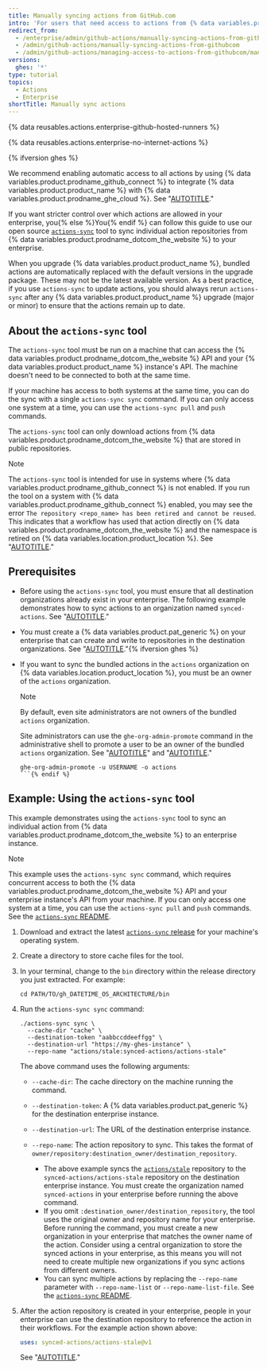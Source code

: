 ```yaml
---
title: Manually syncing actions from GitHub.com
intro: 'For users that need access to actions from {% data variables.product.prodname_dotcom_the_website %}, you can sync specific actions to your enterprise.'
redirect_from:
  - /enterprise/admin/github-actions/manually-syncing-actions-from-githubcom
  - /admin/github-actions/manually-syncing-actions-from-githubcom
  - /admin/github-actions/managing-access-to-actions-from-githubcom/manually-syncing-actions-from-githubcom
versions:
  ghes: '*'
type: tutorial
topics:
  - Actions
  - Enterprise
shortTitle: Manually sync actions
---
```


{% data reusables.actions.enterprise-github-hosted-runners %}

{% data reusables.actions.enterprise-no-internet-actions %}

{% ifversion ghes %}

We recommend enabling automatic access to all actions by using {% data variables.product.prodname_github_connect %} to integrate {% data variables.product.product_name %} with {% data variables.product.prodname_ghe_cloud %}. See "[AUTOTITLE](/admin/github-actions/managing-access-to-actions-from-githubcom/enabling-automatic-access-to-githubcom-actions-using-github-connect)."

If you want stricter control over which actions are allowed in your enterprise, you{% else %}You{% endif %} can follow this guide to use our open source [`actions-sync`](https://github.com/actions/actions-sync) tool to sync individual action repositories from {% data variables.product.prodname_dotcom_the_website %} to your enterprise.

When you upgrade {% data variables.product.product_name %}, bundled actions are automatically replaced with the default versions in the upgrade package. These may not be the latest available version. As a best practice, if you use `actions-sync` to update actions, you should always rerun `actions-sync` after any {% data variables.product.product_name %} upgrade (major or minor) to ensure that the actions remain up to date.

## About the `actions-sync` tool

The `actions-sync` tool must be run on a machine that can access the {% data variables.product.prodname_dotcom_the_website %} API and your {% data variables.product.product_name %} instance's API. The machine doesn't need to be connected to both at the same time.

If your machine has access to both systems at the same time, you can do the sync with a single `actions-sync sync` command. If you can only access one system at a time, you can use the `actions-sync pull` and `push` commands.

The `actions-sync` tool can only download actions from {% data variables.product.prodname_dotcom_the_website %} that are stored in public repositories.

> [!NOTE]
> The `actions-sync` tool is intended for use in systems where {% data variables.product.prodname_github_connect %} is not enabled. If you run the tool on a system with {% data variables.product.prodname_github_connect %} enabled, you may see the error `The repository <repo_name> has been retired and cannot be reused`. This indicates that a workflow has used that action directly on {% data variables.product.prodname_dotcom_the_website %} and the namespace is retired on {% data variables.location.product_location %}. See "[AUTOTITLE](/admin/github-actions/managing-access-to-actions-from-githubcom/enabling-automatic-access-to-githubcom-actions-using-github-connect#automatic-retirement-of-namespaces-for-actions-accessed-on-githubcom)."

## Prerequisites

* Before using the `actions-sync` tool, you must ensure that all destination organizations already exist in your enterprise. The following example demonstrates how to sync actions to an organization named `synced-actions`. See "[AUTOTITLE](/organizations/collaborating-with-groups-in-organizations/creating-a-new-organization-from-scratch)."
* You must create a {% data variables.product.pat_generic %} on your enterprise that can create and write to repositories in the destination organizations. See "[AUTOTITLE](/authentication/keeping-your-account-and-data-secure/creating-a-personal-access-token)."{% ifversion ghes %}
* If you want to sync the bundled actions in the `actions` organization on {% data variables.location.product_location %}, you must be an owner of the `actions` organization.

  > [!NOTE]
  > By default, even site administrators are not owners of the bundled `actions` organization.

  Site administrators can use the `ghe-org-admin-promote` command in the administrative shell to promote a user to be an owner of the bundled `actions` organization. See "[AUTOTITLE](/admin/configuration/configuring-your-enterprise/accessing-the-administrative-shell-ssh)" and "[AUTOTITLE](/admin/configuration/configuring-your-enterprise/command-line-utilities#ghe-org-admin-promote)."

  ```shell
  ghe-org-admin-promote -u USERNAME -o actions
  ```{% endif %}

## Example: Using the `actions-sync` tool

This example demonstrates using the `actions-sync` tool to sync an individual action from {% data variables.product.prodname_dotcom_the_website %} to an enterprise instance.

> [!NOTE]
> This example uses the `actions-sync sync` command, which requires concurrent access to both the {% data variables.product.prodname_dotcom_the_website %} API and your enterprise instance's API from your machine. If you can only access one system at a time, you can use the `actions-sync pull` and `push` commands. See the [`actions-sync` README](https://github.com/actions/actions-sync#not-connected-instances).

1. Download and extract the latest [`actions-sync` release](https://github.com/actions/actions-sync/releases) for your machine's operating system.
1. Create a directory to store cache files for the tool.
1. In your terminal, change to the `bin` directory within the release directory you just extracted. For example:

   ```shell
   cd PATH/TO/gh_DATETIME_OS_ARCHITECTURE/bin
   ```

1. Run the `actions-sync sync` command:

   ```shell
   ./actions-sync sync \
     --cache-dir "cache" \
     --destination-token "aabbccddeeffgg" \
     --destination-url "https://my-ghes-instance" \
     --repo-name "actions/stale:synced-actions/actions-stale"
   ```

   The above command uses the following arguments:

   * `--cache-dir`: The cache directory on the machine running the command.
   * `--destination-token`: A {% data variables.product.pat_generic %} for the destination enterprise instance.
   * `--destination-url`: The URL of the destination enterprise instance.
   * `--repo-name`: The action repository to sync. This takes the format of `owner/repository:destination_owner/destination_repository`.

     * The above example syncs the [`actions/stale`](https://github.com/actions/stale) repository to the `synced-actions/actions-stale` repository on the destination enterprise instance. You must create the organization named `synced-actions` in your enterprise before running the above command.
     * If you omit `:destination_owner/destination_repository`, the tool uses the original owner and repository name for your enterprise. Before running the command, you must create a new organization in your enterprise that matches the owner name of the action. Consider using a central organization to store the synced actions in your enterprise, as this means you will not need to create multiple new organizations if you sync actions from different owners.
     * You can sync multiple actions by replacing the `--repo-name` parameter with `--repo-name-list` or `--repo-name-list-file`. See the [`actions-sync` README](https://github.com/actions/actions-sync#actions-sync).
1. After the action repository is created in your enterprise, people in your enterprise can use the destination repository to reference the action in their workflows. For the example action shown above:

   ```yaml
   uses: synced-actions/actions-stale@v1
   ```

   See "[AUTOTITLE](/actions/using-workflows/workflow-syntax-for-github-actions#jobsjob_idstepsuses)."
